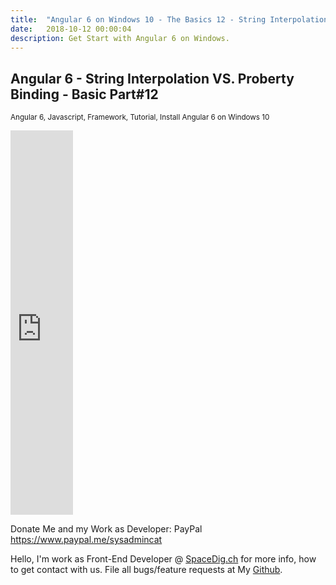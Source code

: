 ```yaml
---
title:  "Angular 6 on Windows 10 - The Basics 12 - String Interpolation VS. Proberty Binding - Basic Part#12"
date:   2018-10-12 00:00:04
description: Get Start with Angular 6 on Windows.
---
```

<h2 id="this-post-is-the-last-of-a-series-of-posts-in-which-i-write-about-the-observable-type-in-the-first-post-we-went-ahead-writing-an-observable-from-scratch-in-order-to-fully-understand-it-we-then-explored-how-to-create-observables-from-values-arrays-dom-events-and-promises-this-time-well-focus-on-compositions-by-rewriting-some-basic-composition-operators">
Angular 6 - String Interpolation VS. Proberty Binding - Basic Part#12</h2>

<small>Angular 6, Javascript, Framework, Tutorial, Install Angular 6 on Windows 10</small>

<iframe width="100" height="615" src="https://www.youtube.com/embed/ihrgo-Pv3s4" frameborder="0" allow="autoplay; encrypted-media" allowfullscreen></iframe>

Donate Me and my Work as Developer: PayPal <a href="https://www.paypal.me/sysadmincat">https://www.paypal.me/sysadmincat </a>


 Hello, I'm work as Front-End Developer @ [SpaceDig.ch][spacedig] for more info, how to get contact with us. File all bugs/feature requests at My  [Github][jekyll-gh].

[jekyll-gh]: https://github.com/spaceg
[spacedig]:    http://spacedig.ch
